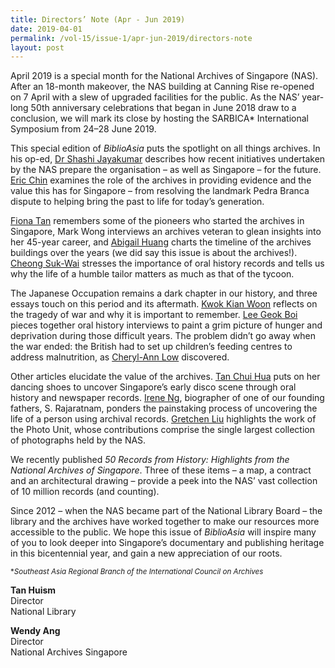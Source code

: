 ```yaml
---
title: Directors’ Note (Apr - Jun 2019)
date: 2019-04-01
permalink: /vol-15/issue-1/apr-jun-2019/directors-note
layout: post
---
```

April 2019 is a special month for the National Archives of Singapore (NAS). After an 18-month makeover, the NAS building at Canning Rise re-opened on 7 April with a slew of upgraded facilities for the public. As the NAS’ year-long 50th anniversary celebrations that began in June 2018 draw to a conclusion, we will mark its close by hosting the SARBICA* International Symposium from 24–28 June 2019.

This special edition of *BiblioAsia* puts the spotlight on all things archives. In his op-ed, [Dr Shashi Jayakumar](/vol-15/issue-1/apr-jun-2019/lookingbackforward) describes how recent initiatives undertaken by the NAS prepare the organisation – as well as Singapore – for the future. [Eric Chin](/vol-15/issue-1/apr-jun-2019/evidence-in-archives) examines the role of the archives in providing evidence and the value this has for Singapore – from resolving the landmark Pedra Branca dispute to helping bring the past to life for today’s generation.

[Fiona Tan](/vol-15/issue-1/apr-jun-2019/pioneers-of-archives) remembers some of the pioneers who started the archives in Singapore, Mark Wong interviews an archives veteran to glean insights into her 45-year career, and [Abigail Huang](/vol-15/issue-1/apr-jun-2019/building-history) charts the timeline of the archives buildings over the years (we did say this issue is about the archives!). [Cheong Suk-Wai](/vol-15/issue-1/apr-jun-2019/storiesoflittlepeople) stresses the importance of oral history records and tells us why the life of a humble tailor matters as much as that of the tycoon.

The Japanese Occupation remains a dark chapter in our history, and three essays touch on this period and its aftermath. [Kwok Kian Woon](/vol-15/issue-1/apr-jun-2019/unresolved-past) reflects on the tragedy of war and why it is important to remember. [Lee Geok Boi](/vol-15/issue-1/apr-jun-2019/wartime-victuals) pieces together oral history interviews to paint a grim picture of hunger and deprivation during those difficult years. The problem didn’t go away when the war ended: the British had to set up children’s feeding centres to address malnutrition, as [Cheryl-Ann Low](/vol-15/issue-1/apr-jun-2019/feeding-the-hungry) discovered.

Other articles elucidate the value of the archives. [Tan Chui Hua](/vol-15/issue-1/apr-jun-2019/whendiscofeverraged) puts on her dancing shoes to uncover Singapore’s early disco scene through oral history and newspaper records. [Irene Ng](/vol-15/issue-1/apr-jun-2019/s-rajaratnam), biographer of one of our founding fathers, S. Rajaratnam, ponders the painstaking process of uncovering the life of a person using archival records. [Gretchen Liu](/vol-15/issue-1/apr-jun-2019/the-way-we-were) highlights the work of the Photo Unit, whose contributions comprise the single largest collection of photographs held by the NAS.

We recently published *50 Records from History: Highlights from the National Archives of Singapore*. Three of these items – a map, a contract and an architectural drawing – provide a peek into the NAS’ vast collection of 10 million records (and counting).

Since 2012 – when the NAS became part of the National Library Board – the library and the archives have worked together to make our resources more accessible to the public. We hope this issue of *BiblioAsia* will inspire many of you to look deeper into Singapore’s documentary and publishing heritage in this bicentennial year, and gain a new appreciation of our roots.

<sup>*<i>Southeast Asia Regional Branch of the International Council on Archives</i></sup>

**Tan Huism**<br>
Director<br>
National Library

**Wendy Ang**<br>
Director<br>
National Archives Singapore